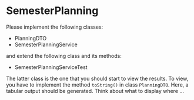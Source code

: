 # SemesterPlanning

Please implement the following classes:
* PlanningDTO
* SemesterPlanningService

and extend the following class and its methods:
* SemesterPlanningServiceTest

The latter class is the one that you should start to view the results.
To view, you have to implement the method `toString()` in class `PlanningDTO`.
Here, a tabular output should be generated. Think about what to display where ...
